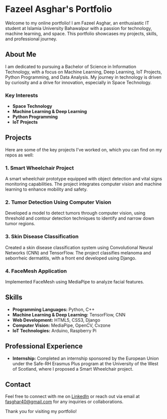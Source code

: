 # Fazeel Asghar's Portfolio

Welcome to my online portfolio! I am Fazeel Asghar, an enthusiastic IT student at Islamia University Bahawalpur with a passion for technology, machine learning, and space. This portfolio showcases my projects, skills, and professional journey.

## About Me

I am dedicated to pursuing a Bachelor of Science in Information Technology, with a focus on Machine Learning, Deep Learning, IoT Projects, Python Programming, and Data Analysis. My journey in technology is driven by curiosity and a drive for innovation, especially in Space Technology.

### Key Interests
- **Space Technology**
- **Machine Learning & Deep Learning**
- **Python Programming**
- **IoT Projects**

## Projects

Here are some of the key projects I've worked on, which you can find on my repos as well:

### 1. Smart Wheelchair Project
A smart wheelchair prototype equipped with object detection and vital signs monitoring capabilities. The project integrates computer vision and machine learning to enhance mobility and safety.

### 2. Tumor Detection Using Computer Vision
Developed a model to detect tumors through computer vision, using threshold and contour detection techniques to identify and narrow down tumor regions.

### 3. Skin Disease Classification
Created a skin disease classification system using Convolutional Neural Networks (CNN) and TensorFlow. The project classifies melanoma and seborrheic dermatitis, with a front end developed using Django.

### 4. FaceMesh Application
Implemented FaceMesh using MediaPipe to analyze facial features.

## Skills

- **Programming Languages:** Python, C++
- **Machine Learning & Deep Learning:** TensorFlow, CNN
- **Web Development:** HTML5, CSS3, Django
- **Computer Vision:** MediaPipe, OpenCV, Cvzone
- **IoT Technologies:** Arduino, Raspberry Pi

## Professional Experience

- **Internship:** Completed an internship sponsored by the European Union under the Safe-RH Erasmus Plus program at the University of the West of Scotland, where I proposed a Smart Wheelchair project.

## Contact

Feel free to connect with me on [LinkedIn](www.linkedin.com/in/fazeelaiml) or reach out via email at fasghar40@gmail.com for any inquiries or collaborations.

Thank you for visiting my portfolio!
